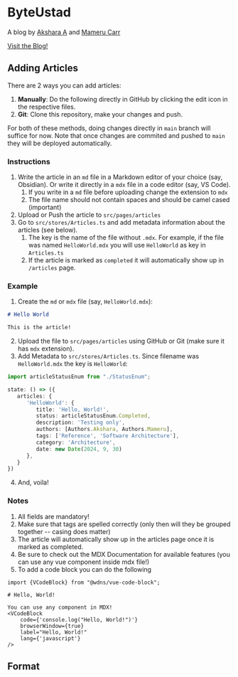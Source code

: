 # ByteUstad

A blog by [Akshara A](https://github.com/akshara-a) and [Mameru Carr](https://github.com/mameru-carr)

[Visit the Blog!](https://byteustad.onrender.com/)

## Adding Articles
There are 2 ways you can add articles:
1. __Manually__: Do the following directly in GitHub by clicking the edit icon in the respective files.
2. __Git__: Clone this repository, make your changes and push.

For both of these methods, doing changes directly in `main` branch will suffice for now. Note that
once changes are commited and pushed to `main` they will be deployed automatically.
### Instructions
1. Write the article in an `md` file in a Markdown editor of your choice (say, Obsidian). Or write it directly in a `mdx` file in a code editor (say, VS Code).
    1. If you write in a `md` file before uploading change the extension to `mdx`
    2. The file name should not contain spaces and should be camel cased (important)
2. Upload or Push the article to `src/pages/articles`
3. Go to `src/stores/Articles.ts` and add metadata information about the articles (see below).
    1. The key is the name of the file without `.mdx`. For example, if the file was named `HelloWorld.mdx` you will use `HelloWorld` as key in `Articles.ts`
    2. If the article is marked as `completed` it will automatically show up in `/articles` page.

### Example

1. Create the `md` or `mdx` file (say, `HelloWorld.mdx`):
```md
# Hello World

This is the article!
```

2. Upload the file to `src/pages/articles` using GitHub or Git (make sure it has `mdx` extension).
3. Add Metadata to `src/stores/Articles.ts`. Since filename was `HelloWorld.mdx` the key is `HelloWorld`:

```ts
import articleStatusEnum from "./StatusEnum";

state: () => ({
   articles: {
      'HelloWorld': {
         title: 'Hello, World!',
         status: articleStatusEnum.Completed,
         description: 'Testing only',
         authors: [Authors.Akshara, Authors.Mameru],
         tags: ['Reference', 'Software Architecture'],
         category: 'Architecture',
         date: new Date(2024, 9, 30)
      },
   }
})
```
4. And, voila!

### Notes
1. All fields are mandatory!
2. Make sure that tags are spelled correctly (only then will they be grouped together -- casing does matter)
3. The article will automatically show up in the articles page once it is marked as completed.
4. Be sure to check out the MDX Documentation for available features (you can use any vue component inside mdx file!)
5. To add a code block you can do the following
```
import {VCodeBlock} from "@wdns/vue-code-block";

# Hello, World!

You can use any component in MDX!
<VCodeBlock
    code={'console.log("Hello, World!")'}
    browserWindow={true}
    label="Hello, World!"
    lang={'javascript'}
/>
```
## Format